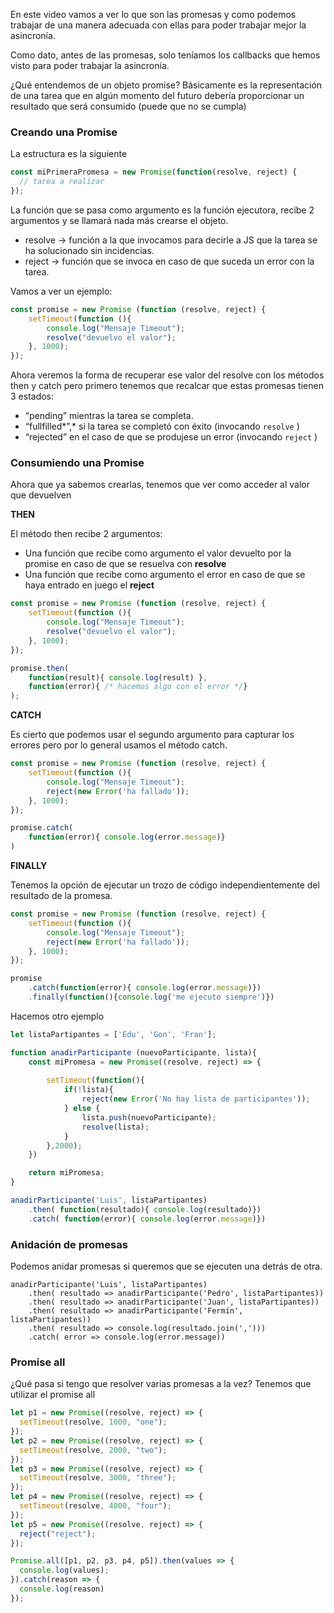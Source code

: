 En este video vamos a ver lo que son las promesas y como podemos trabajar de una manera adecuada con ellas para poder trabajar mejor la asincronía.

Como dato, antes de las promesas, solo teníamos los callbacks que hemos visto para poder trabajar la asincronía.

¿Qué entendemos de un objeto promise? Básicamente es la representación de una tarea que en algún momento del futuro debería proporcionar un resultado que será consumido (puede que no se cumpla)


### Creando una Promise

La estructura es la siguiente 


```jsx
const miPrimeraPromesa = new Promise(function(resolve, reject) {
  // tarea a realizar
});
```


La función que se pasa como argumento es la función ejecutora, recibe 2 argumentos y se llamará nada más crearse el objeto.

- resolve → función a la que invocamos para decirle a JS que la tarea se ha solucionado sin incidencias.
- reject → función que se invoca en caso de que suceda un error con la tarea.

Vamos a ver un ejemplo:


```jsx
const promise = new Promise (function (resolve, reject) {
	setTimeout(function (){
		console.log("Mensaje Timeout");
		resolve("devuelvo el valor");
	}, 1000);
});
```


Ahora veremos la forma de recuperar ese valor  del resolve con los métodos then y catch pero primero tenemos que recalcar que estas promesas tienen 3 estados:

- “pending” mientras la tarea se completa.
- “fullfilled*”,* si la tarea se completó con éxito (invocando `resolve` )
- “rejected” en el caso de que se produjese un error (invocando `reject` )


### Consumiendo una Promise

Ahora que ya sabemos crearlas, tenemos que ver como acceder al valor que devuelven 


**THEN**

El método then recibe 2 argumentos:

- Una función que recibe como argumento el valor devuelto por la promise en caso de que se resuelva con **resolve**
- Una función que recibe como argumento el error en caso de que se haya entrado en juego el **reject**

 
```jsx
const promise = new Promise (function (resolve, reject) {
	setTimeout(function (){
		console.log("Mensaje Timeout");
		resolve("devuelvo el valor");
	}, 1000);
});

promise.then(
	function(result){ console.log(result) }, 
	function(error){ /* hacemos algo con el error */}
);
```


**CATCH**

Es cierto que podemos usar el segundo argumento para capturar los errores pero por lo general usamos el método catch.


```jsx
const promise = new Promise (function (resolve, reject) {
	setTimeout(function (){
		console.log("Mensaje Timeout");
		reject(new Error('ha fallado'));
	}, 1000);
});

promise.catch(
	function(error){ console.log(error.message)}
)
```


**FINALLY**

Tenemos la opción de ejecutar un trozo de código independientemente del resultado de la promesa.


```jsx
const promise = new Promise (function (resolve, reject) {
	setTimeout(function (){
		console.log("Mensaje Timeout");
		reject(new Error('ha fallado'));
	}, 1000);
});

promise
	.catch(function(error){ console.log(error.message)})
	.finally(function(){console.log('me ejecuto siempre')})
```


Hacemos otro ejemplo

```jsx
let listaPartipantes = ['Edu', 'Gon', 'Fran'];

function anadirParticipante (nuevoParticipante, lista){
    const miPromesa = new Promise((resolve, reject) => {
     
        setTimeout(function(){
            if(!lista){
                reject(new Error('No hay lista de participantes'));
            } else {
                lista.push(nuevoParticipante);
                resolve(lista);
            }
        },2000);
    })

    return miPromesa;
}

anadirParticipante('Luis', listaPartipantes)
    .then( function(resultado){ console.log(resultado)})
    .catch( function(error){ console.log(error.message)})
```


### Anidación de promesas

Podemos anidar promesas si queremos que se ejecuten una detrás de otra.

```
anadirParticipante('Luis', listaPartipantes)
    .then( resultado => anadirParticipante('Pedro', listaPartipantes))
    .then( resultado => anadirParticipante('Juan', listaPartipantes))
    .then( resultado => anadirParticipante('Fermín', listaPartipantes))
    .then( resultado => console.log(resultado.join(',')))
    .catch( error => console.log(error.message))
```


### Promise all

¿Qué pasa si tengo que resolver varias promesas a la vez? Tenemos que utilizar el promise all


```jsx
let p1 = new Promise((resolve, reject) => {
  setTimeout(resolve, 1000, "one");
});
let p2 = new Promise((resolve, reject) => {
  setTimeout(resolve, 2000, "two");
});
let p3 = new Promise((resolve, reject) => {
  setTimeout(resolve, 3000, "three");
});
let p4 = new Promise((resolve, reject) => {
  setTimeout(resolve, 4000, "four");
});
let p5 = new Promise((resolve, reject) => {
  reject("reject");
});

Promise.all([p1, p2, p3, p4, p5]).then(values => {
  console.log(values);
}).catch(reason => {
  console.log(reason)
});

```
